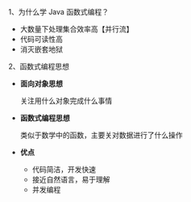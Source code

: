 1、为什么学 Java 函数式编程？

- 大数量下处理集合效率高【并行流】
- 代码可读性高
- 消灭嵌套地狱

2、函数式编程思想

- **面向对象思想**

  关注用什么对象完成什么事情

- **函数式编程思想**

  类似于数学中的函数，主要关对数据进行了什么操作

- **优点**

  - 代码简洁，开发快速
  - 接近自然语言，易于理解
  - 并发编程